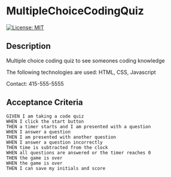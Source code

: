 # MultipleChoiceCodingQuiz

[![License: MIT](https://img.shields.io/badge/License-MIT-brightgreen.svg)](https://opensource.org/licenses/MIT)

## Description
Multiple choice coding quiz to see someones coding knowledge

The following technologies are used: HTML, CSS, Javascript

Contact: 415-555-5555 

## Acceptance Criteria

```
GIVEN I am taking a code quiz
WHEN I click the start button
THEN a timer starts and I am presented with a question
WHEN I answer a question
THEN I am presented with another question
WHEN I answer a question incorrectly
THEN time is subtracted from the clock
WHEN all questions are answered or the timer reaches 0
THEN the game is over
WHEN the game is over
THEN I can save my initials and score
```